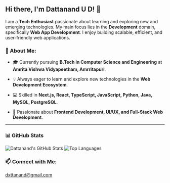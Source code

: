 ## Hi there, I'm Dattanand U D! 👋

I am a **Tech Enthusiast** passionate about learning and exploring new and emerging technologies. My main focus lies in the **Development** domain, specifically **Web App Development**. I enjoy building scalable, efficient, and user-friendly web applications.

### 🚀 About Me:

- 🎓 Currently pursuing **B.Tech in Computer Science and Engineering** at **Amrita Vishwa Vidyapeetham, Amrritapuri**.

- 💡 Always eager to learn and explore new technologies in the **Web Development Ecosystem**.

- 💻 Skilled in **Next.js, React, TypeScript, JavaScript, Python, Java, MySQL, PostgreSQL**.

- 🎯 Passionate about **Frontend Development, UI/UX, and Full-Stack Web Development**.

---

### 📊 GitHub Stats

![Dattanand's GitHub Stats](https://github-readme-stats.vercel.app/api?username=Dattaaanand&show_icons=true&theme=radical)
![Top Languages](https://github-readme-stats.vercel.app/api/top-langs/?username=Dattaaanand&layout=compact&theme=radical)



### 📫 Connect with Me:
dxttanand@gmail.com


